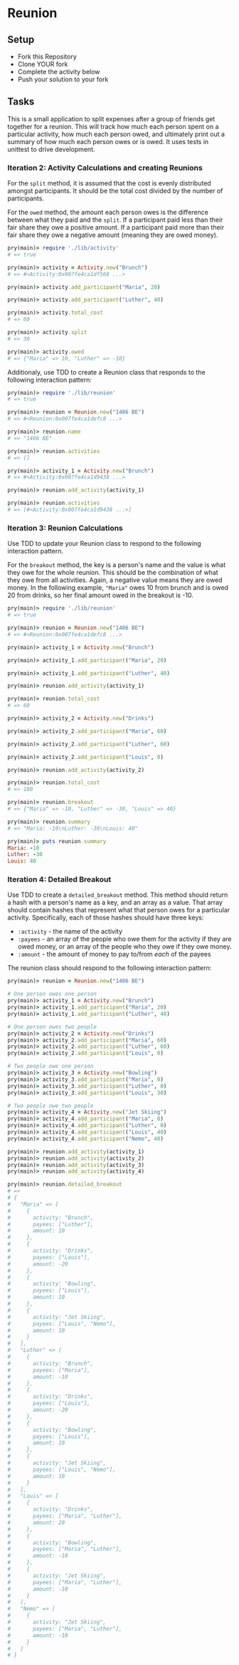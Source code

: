 # Reunion

## Setup

* Fork this Repository
* Clone YOUR fork
* Complete the activity below
* Push your solution to your fork

## Tasks

This is a small application to split expenses after a group of friends get together for a reunion. This will track how
 much each person spent on a particular activity, how much each person owed, and ultimately print out a summary of
  how much each person owes or is owed. It uses tests in unittest to drive development.



### Iteration 2: Activity Calculations and creating Reunions

For the `split` method, it is assumed that the cost is evenly distributed amongst participants. 
It should be the total cost divided by the number of participants.

For the `owed` method, the amount each person owes is the difference between what they paid and 
the `split`. If a participant paid less than their fair share they owe a positive amount. 
If a participant paid more than their fair share they owe a negative amount 
(meaning they are owed money).

```ruby
pry(main)> require './lib/activity'
# => true

pry(main)> activity = Activity.new("Brunch")
# => #<Activity:0x007fe4ca1df568 ...>

pry(main)> activity.add_participant("Maria", 20)

pry(main)> activity.add_participant("Luther", 40)

pry(main)> activity.total_cost
# => 60

pry(main)> activity.split
# => 30

pry(main)> activity.owed
# => {"Maria" => 10, "Luther" => -10}
```

Additionaly, use TDD to create a Reunion class that responds to the following interaction pattern:

```ruby
pry(main)> require './lib/reunion'
# => true

pry(main)> reunion = Reunion.new("1406 BE")
# => #<Reunion:0x007fe4ca1defc8 ...>

pry(main)> reunion.name
# => "1406 BE"

pry(main)> reunion.activities
# => []

pry(main)> activity_1 = Activity.new("Brunch")
# => #<Activity:0x007fe4ca1d9438 ...>

pry(main)> reunion.add_activity(activity_1)

pry(main)> reunion.activities
# => [#<Activity:0x007fe4ca1d9438 ...>]
```

### Iteration 3: Reunion Calculations

Use TDD to update your Reunion class to respond to the following interaction pattern.

For the `breakout` method, the key is a person's name and the value is what they owe for the whole reunion. This should be the combination of what they owe from all activities. Again, a negative value means they are owed money. In the following example, `"Maria"` owes 10 from brunch and is owed 20 from drinks, so her final amount owed in the breakout is -10.

```ruby
pry(main)> require './lib/reunion'
# => true

pry(main)> reunion = Reunion.new("1406 BE")
# => #<Reunion:0x007fe4ca1defc8 ...>

pry(main)> activity_1 = Activity.new("Brunch")

pry(main)> activity_1.add_participant("Maria", 20)

pry(main)> activity_1.add_participant("Luther", 40)

pry(main)> reunion.add_activity(activity_1)

pry(main)> reunion.total_cost
# => 60

pry(main)> activity_2 = Activity.new("Drinks")

pry(main)> activity_2.add_participant("Maria", 60)

pry(main)> activity_2.add_participant("Luther", 60)

pry(main)> activity_2.add_participant("Louis", 0)

pry(main)> reunion.add_activity(activity_2)

pry(main)> reunion.total_cost
# => 180

pry(main)> reunion.breakout
# => {"Maria" => -10, "Luther" => -30, "Louis" => 40}

pry(main)> reunion.summary
# => "Maria: -10\nLuther: -30\nLouis: 40"

pry(main)> puts reunion.summary
Maria: -10
Luther: -30
Louis: 40
```

### Iteration 4: Detailed Breakout

Use TDD to create a `detailed_breakout` method. This method should return a hash with a person's name as a key, and an array as a value. That array should contain hashes that represent what that person owes for a particular activity. Specifically, each of those hashes should have three keys:

* `:activity` - the name of the activity
* `:payees` - an array of the people who owe them for the activity if they are owed money, or an array of the people who they owe if they owe money.
* `:amount` - the amount of money to pay to/from *each* of the payees

The reunion class should respond to the following interaction pattern:

```ruby
pry(main)> reunion = Reunion.new("1406 BE")

# One person owes one person
pry(main)> activity_1 = Activity.new("Brunch")
pry(main)> activity_1.add_participant("Maria", 20)
pry(main)> activity_1.add_participant("Luther", 40)

# One person owes two people
pry(main)> activity_2 = Activity.new("Drinks")
pry(main)> activity_2.add_participant("Maria", 60)
pry(main)> activity_2.add_participant("Luther", 60)
pry(main)> activity_2.add_participant("Louis", 0)

# Two people owe one person
pry(main)> activity_3 = Activity.new("Bowling")
pry(main)> activity_3.add_participant("Maria", 0)
pry(main)> activity_3.add_participant("Luther", 0)
pry(main)> activity_3.add_participant("Louis", 30)

# Two people owe two people
pry(main)> activity_4 = Activity.new("Jet Skiing")
pry(main)> activity_4.add_participant("Maria", 0)
pry(main)> activity_4.add_participant("Luther", 0)
pry(main)> activity_4.add_participant("Louis", 40)
pry(main)> activity_4.add_participant("Nemo", 40)

pry(main)> reunion.add_activity(activity_1)
pry(main)> reunion.add_activity(activity_2)
pry(main)> reunion.add_activity(activity_3)
pry(main)> reunion.add_activity(activity_4)

pry(main)> reunion.detailed_breakout
# =>
# {
#   "Maria" => [
#     {
#       activity: "Brunch",
#       payees: ["Luther"],
#       amount: 10
#     },
#     {
#       activity: "Drinks",
#       payees: ["Louis"],
#       amount: -20
#     },
#     {
#       activity: "Bowling",
#       payees: ["Louis"],
#       amount: 10
#     },
#     {
#       activity: "Jet Skiing",
#       payees: ["Louis", "Nemo"],
#       amount: 10
#     }
#   ],
#   "Luther" => [
#     {
#       activity: "Brunch",
#       payees: ["Maria"],
#       amount: -10
#     },
#     {
#       activity: "Drinks",
#       payees: ["Louis"],
#       amount: -20
#     },
#     {
#       activity: "Bowling",
#       payees: ["Louis"],
#       amount: 10
#     },
#     {
#       activity: "Jet Skiing",
#       payees: ["Louis", "Nemo"],
#       amount: 10
#     }
#   ],
#   "Louis" => [
#     {
#       activity: "Drinks",
#       payees: ["Maria", "Luther"],
#       amount: 20
#     },
#     {
#       activity: "Bowling",
#       payees: ["Maria", "Luther"],
#       amount: -10
#     },
#     {
#       activity: "Jet Skiing",
#       payees: ["Maria", "Luther"],
#       amount: -10
#     }
#   ],
#   "Nemo" => [
#     {
#       activity: "Jet Skiing",
#       payees: ["Maria", "Luther"],
#       amount: -10
#     }
#   ]
# }
```
